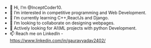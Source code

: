 - 👋 Hi, I’m @InceptCoder10.
- 👀 I’m interested in competitive programming and Web Development.
- 🌱 I’m currently learning C++,ReactJs and Django. 
- 💞️ I’m looking to collaborate on designing webpages.
- 🐍 Actively looking for AI\ML projects with python Development.
- 📫 Reach me on LinkedIn - https://www.linkedin.com/in/gauravyadav2402/

<!---
InceptCoder10/InceptCoder10 is a ✨ special ✨ repository because its `README.md` (this file) appears on your GitHub profile.
You can click the Preview link to take a look at your changes.
--->
